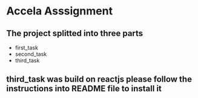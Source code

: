 # Accela Asssignment

## The project splitted into three parts

- first_task
- second_task
- third_task

## third_task was build on reactjs please follow the instructions into README file to install it
